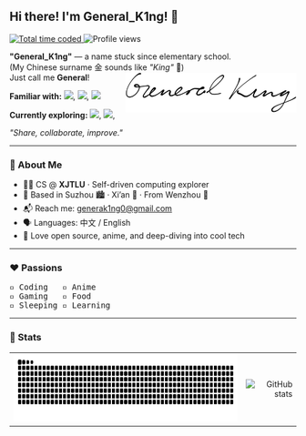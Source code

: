 <!-- GitHub README Optimized Layout -->
<div align="left">
  <h2>Hi there! I'm <strong>General_K1ng</strong>! 👋</h2>
  <div>
    <a href="https://wakatime.com/@018b6691-b059-447b-99f2-485851dd63a6">
      <img src="https://wakatime.com/badge/user/018b6691-b059-447b-99f2-485851dd63a6.svg" alt="Total time coded" />
    </a>
    <img src="https://komarev.com/ghpvc/?username=GeneralK1ng" alt="Profile views" />
  </div>
</div>

<div>
  <p>
    <strong>"General_K1ng"</strong> — a name stuck since elementary school.<br/>
    (My Chinese surname 金 sounds like <em>"King"</em> 👑)<br/>
    Just call me <strong>General</strong>!
    <img src="./svg/general-k1ng.svg" width="300" align="right" alt="General_K1ng's signature" />
  </p>

  <p>
    <strong>Familiar with:</strong>
    <img src="https://img.shields.io/badge/Java-007396?style=flat-square&logo=openjdk&logoColor=white"/>, 
    <img src="https://img.shields.io/badge/Go-00ADD8?style=flat-square&logo=go&logoColor=white"/>, 
    <img src="https://img.shields.io/badge/Python-3776AB?style=flat-square&logo=python&logoColor=white"/>
  </p>

  <p>
    <strong>Currently exploring:</strong>
    <img src="https://img.shields.io/badge/Kotlin-7F52FF?style=flat-square&logo=kotlin&logoColor=white"/>, 
    <img src="https://img.shields.io/badge/Rust-000000?style=flat-square&logo=rust&logoColor=white"/>, 
  </p>
  <p> 
    <em>"Share, collaborate, improve."</em>
  </p>
</div>

<hr/>

<h3>🌟 About Me</h3>
<ul>
  <li>🧑‍💻 CS @ <strong>XJTLU</strong> · Self-driven computing explorer</li>
  <li>📍 Based in Suzhou 🏙️ · Xi’an 🏯 · From Wenzhou 🌊</li>
  <li>📬 Reach me: <a href="mailto:generak1ng0@gmail.com">generak1ng0@gmail.com</a></li>
  <li>🗣️ Languages: 中文 / English</li>
  <li>🧩 Love open source, anime, and deep-diving into cool tech</li>
</ul>

<hr/>

<h3>❤️ Passions</h3>
<pre style="font-size: 14px;">
▫️ Coding   ▫️ Anime  
▫️ Gaming   ▫️ Food  
▫️ Sleeping ▫️ Learning
</pre>

<hr/>

<h3>💯 Stats</h3>

<table width="100%">
  <tr>
    <td align="left">
      <picture>
        <source media="(prefers-color-scheme: dark)" srcset="https://raw.githubusercontent.com/GeneralK1ng/GeneralK1ng/output/github-contribution-grid-snake-dark.svg">
        <source media="(prefers-color-scheme: light)" srcset="https://raw.githubusercontent.com/GeneralK1ng/GeneralK1ng/output/github-contribution-grid-snake.svg">
        <img height="120" alt="github contribution grid snake animation" src="https://raw.githubusercontent.com/GeneralK1ng/GeneralK1ng/output/github-contribution-grid-snake.svg">
      </picture>
    </td>
    <td align="right">
      <img height="150" src="https://github-readme-stats.vercel.app/api?username=GeneralK1ng&count_private=true&show_icons=true&theme=tokyonight" alt="GitHub stats"/>
    </td>
  </tr>
</table>
